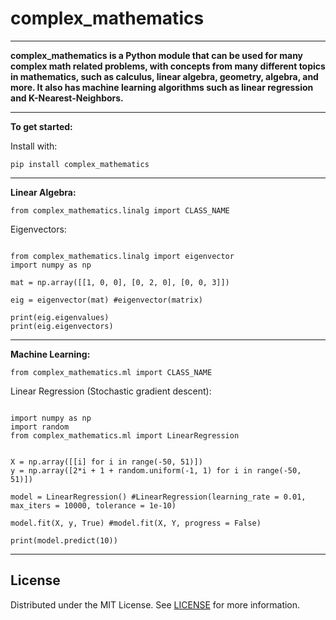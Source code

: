 # complex_mathematics

---

**complex_mathematics is a Python module that can be used for many complex math related problems, with concepts from many different topics in mathematics, such as calculus, linear algebra, geometry, algebra, and more. It also has machine learning algorithms such as linear regression and K-Nearest-Neighbors.**

---

**To get started:**

Install with:

`pip install complex_mathematics`

---

**Linear Algebra:**

`from complex_mathematics.linalg import CLASS_NAME`

Eigenvectors:

```

from complex_mathematics.linalg import eigenvector
import numpy as np

mat = np.array([[1, 0, 0], [0, 2, 0], [0, 0, 3]])

eig = eigenvector(mat) #eigenvector(matrix)

print(eig.eigenvalues)
print(eig.eigenvectors)

```

---

**Machine Learning:**

`from complex_mathematics.ml import CLASS_NAME`

Linear Regression (Stochastic gradient descent):

```

import numpy as np
import random
from complex_mathematics.ml import LinearRegression
    

X = np.array([[i] for i in range(-50, 51)])
y = np.array([2*i + 1 + random.uniform(-1, 1) for i in range(-50, 51)])

model = LinearRegression() #LinearRegression(learning_rate = 0.01, max_iters = 10000, tolerance = 1e-10)

model.fit(X, y, True) #model.fit(X, Y, progress = False)

print(model.predict(10))

```

---

<!-- LICENSE -->
## License

Distributed under the MIT License. See [LICENSE](https://github.com/Arnav-MaIhotra/complex_mathematics/blob/main/LICENSE) for more information.
